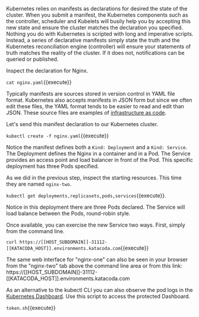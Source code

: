 Kubernetes relies on manifests as declarations for desired the state of the cluster. When you submit a manifest, the Kubernetes components such as the controller, scheduler and Kubelets will busily help you by accepting this new state and ensure the cluster matches the declaration you specified. Nothing you do with Kubernetes is scripted with long and imperative scripts. Instead, a series of declarative manifests simply state the truth and the Kubernetes reconciliation engine (controller) will ensure your statements of truth matches the reality of the cluster. If it does not, notifications can be queried or published.

Inspect the declaration for Nginx.

`cat nginx.yaml`{{execute}}

Typically manifests are sources stored in version control in YAML file format. Kubernetes also accepts manifests in JSON form but since we often edit these files, the YAML format tends to be easier to read and edit than JSON. These source files are examples of [infrastructure as code](https://en.wikipedia.org/wiki/Infrastructure_as_code).

Let's send this manifest declaration to our Kubernetes cluster.

`kubectl create -f nginx.yaml`{{execute}}

Notice the manifest defines both a `Kind: Deployment` and a `Kind: Service`. The Deployment defines the Nginx in a container and in a Pod. The Service provides an access point and load balancer in front of the Pod. This specific deployment has three Pods specified.

As we did in the previous step, inspect the starting resources. This time they are named `nginx-two`.

`kubectl get deployments,replicasets,pods,services`{{execute}}.

Notice in this deployment there are three Pods declared. The Service will load balance between the Pods, round-robin style.

Once available, you can exercise the new Service two ways. First, simply from the command line.

`curl https://[[HOST_SUBDOMAIN]]-31112-[[KATACODA_HOST]].environments.katacoda.com`{{execute}}

The same web interface for "nginx-one" can also be seen in your browser from the "nginx-two" tab above the command line area or from this link: https://[[HOST_SUBDOMAIN]]-31112-[[KATACODA_HOST]].environments.katacoda.com

As an alternative to the kubectl CLI you can also observe the pod logs in the [Kubernetes Dashboard](https://[[HOST_SUBDOMAIN]]-30000-[[KATACODA_HOST]].environments.katacoda.com/). Use this script to access the protected Dashboard.

`token.sh`{{execute}}
